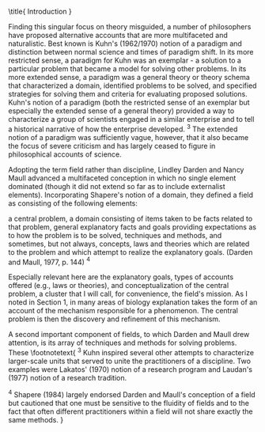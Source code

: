 \title{
Introduction
}

Finding this singular focus on theory misguided, a number of philosophers have proposed alternative accounts that are more multifaceted and naturalistic. Best known is Kuhn's (1962/1970) notion of a paradigm and distinction between normal science and times of paradigm shift. In its more restricted sense, a paradigm for Kuhn was an exemplar - a solution to a particular problem that became a model for solving other problems. In its more extended sense, a paradigm was a general theory or theory schema that characterized a domain, identified problems to be solved, and specified strategies for solving them and criteria for evaluating proposed solutions. Kuhn's notion of a paradigm (both the restricted sense of an exemplar but especially the extended sense of a general theory) provided a way to characterize a group of scientists engaged in a similar enterprise and to tell a historical narrative of how the enterprise developed. ${ }^{3}$ The extended notion of a paradigm was sufficiently vague, however, that it also became the focus of severe criticism and has largely ceased to figure in philosophical accounts of science.

Adopting the term field rather than discipline, Lindley Darden and Nancy Maull advanced a multifaceted conception in which no single element dominated (though it did not extend so far as to include externalist elements). Incorporating Shapere's notion of a domain, they defined a field as consisting of the following elements:

a central problem, a domain consisting of items taken to be facts related to that problem, general explanatory facts and goals providing expectations as to how the problem is to be solved, techniques and methods, and sometimes, but not always, concepts, laws and theories which are related to the problem and which attempt to realize the explanatory goals. (Darden and Maull, 1977, p. 144) ${ }^{4}$

Especially relevant here are the explanatory goals, types of accounts offered (e.g., laws or theories), and conceptualization of the central problem, a cluster that I will call, for convenience, the field's mission. As I noted in Section 1, in many areas of biology explanation takes the form of an account of the mechanism responsible for a phenomenon. The central problem is then the discovery and refinement of this mechanism.

A second important component of fields, to which Darden and Maull drew attention, is its array of techniques and methods for solving problems. These
\footnotetext{
${ }^{3}$ Kuhn inspired several other attempts to characterize larger-scale units that served to unite the practitioners of a discipline. Two examples were Lakatos' (1970) notion of a research program and Laudan's (1977) notion of a research tradition.

${ }^{4}$ Shapere (1984) largely endorsed Darden and Maull's conception of a field but cautioned that one must be sensitive to the fluidity of fields and to the fact that often different practitioners within a field will not share exactly the same methods.
}